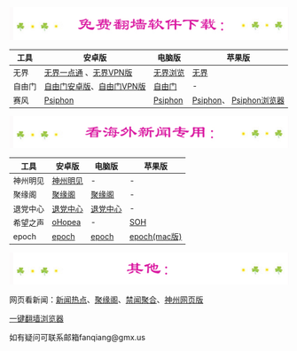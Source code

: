 <img src="https://raw.githubusercontent.com/qiangwaishijie/xz/master/1.jpg">

|  工具  | 安卓版  | 电脑版  | 苹果版  |  
|  ----  | ----   | ----  |----  |  
| 无界  | [无界一点通](https://cdn.jsdelivr.net/gh/qiangwaishijie/xz/um5.4.apk) 、[无界VPN版](https://cdn.jsdelivr.net/gh/qiangwaishijie/xz/u2.2.6.apk) | [无界浏览](https://cdn.jsdelivr.net/gh/qiangwaishijie/xz/u2132.zip)  |   [无界](https://github.com/wujieliulan/forum)  |  
| 自由门  | [自由门安卓版](https://cdn.jsdelivr.net/gh/qiangwaishijie/xz/fgma.apk)、[自由门VPN版](https://cdn.jsdelivr.net/gh/qiangwaishijie/xz/fgvpn1.3.apk) | [自由门](https://cdn.jsdelivr.net/gh/qiangwaishijie/xz/fg797p.zip)  |  - |  
| 赛风  | [Psiphon](https://cdn.jsdelivr.net/gh/qiangwaishijie/xz/PsiphonAndroid.apk) | [Psiphon](https://cdn.jsdelivr.net/gh/qiangwaishijie/xz/psiphon3.zip)  |  [Psiphon](https://itunes.apple.com/us/app/psiphon/id1276263909?ls=1&mt=8)、 [Psiphon浏览器](https://itunes.apple.com/us/app/psiphon-browser/id1193362444?ls=1&mt=8)|  


<img src="https://raw.githubusercontent.com/qiangwaishijie/xz/master/2.jpg">

|  工具  | 安卓版  | 电脑版  | 苹果版  |  
|  ----  | ----   | ----  |----  |  
| 神州明见  | [神州明见](https://gitlab.com/shenzhouzhengdao/w/raw/master/szzd/SzzdOgate.apk) | - |  -|  
| 聚缘阁  | [聚缘阁](https://gitlab.com/j25414/jyg/-/raw/master/j714.apk) | [聚缘阁](https://gitlab.com/juyuange/2/-/raw/master/j325dn.rar) |  -|  
| 退党中心  | [退党中心](https://cdn.jsdelivr.net/gh/qiangwaishijie/xz/td-sj.zip) | [退党中心](https://github.com/qiangwaishijie/xz/releases/download/td/td-pc.zip) |  -|  
| 希望之声  | [oHopea](https://cdn.jsdelivr.net/gh/qiangwaishijie/xz/oHopea004.apk) | - |  [SOH](https://apps.apple.com/us/app/soh/id830022184?ign-mpt=uo%3D4)|  
| epoch  | [epoch](https://github.com/fqcdn/fq/releases/download/v1.0.0/fq.apk) | [epoch](https://github.com/fqcdn/fq/releases/download/v1.0.0/epoch_access-1.0.1-win32.zip)  |  [epoch(mac版)](https://github.com/fqcdn/fq/releases/download/v1.0.0/epoch_access-1.0.1-mac.zip)|  

<img src="https://raw.githubusercontent.com/qiangwaishijie/xz/master/3.jpg">

网页看新闻：<a href="https://github.com/szzd1/2">新闻热点</a>、<a href="https://bitbucket.org/ewwmakye/mo/src/master/">聚缘阁</a>、<a href="https://github.com/gfw-breaker/banned-news3">禁闻聚合</a>、<a href="https://cdn.jsdelivr.net/gh/qiangwaishijie/xz/神州网页版.zip">神州网页版</a>
<p><a href="https://github.com/Alvin9999/new-pac/wiki">一键翻墙浏览器</a><p>     

<p>如有疑问可联系邮箱fanqiang@gmx.us </a></p>	

